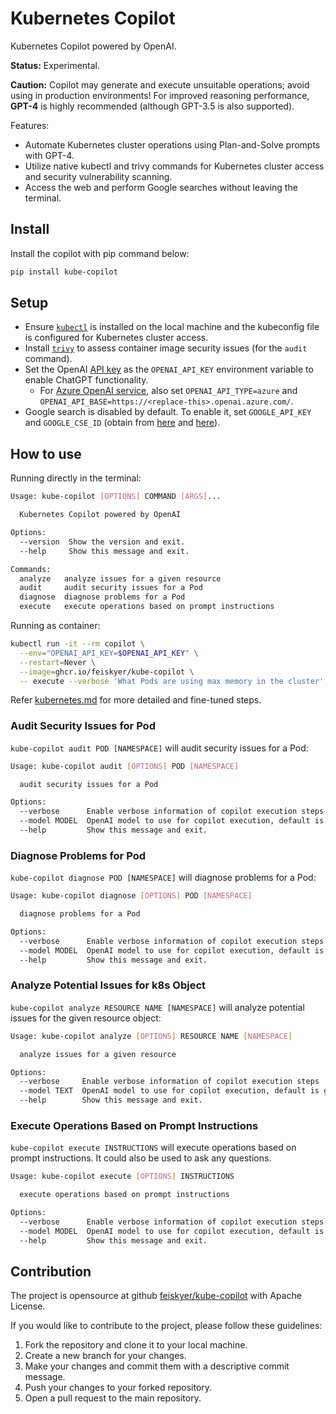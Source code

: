 # Kubernetes Copilot

Kubernetes Copilot powered by OpenAI.

**Status:** Experimental.

**Caution:** Copilot may generate and execute unsuitable operations; avoid using in production environments! For improved reasoning performance, **GPT-4** is highly recommended (although GPT-3.5 is also supported).

Features:

- Automate Kubernetes cluster operations using Plan-and-Solve prompts with GPT-4.
- Utilize native kubectl and trivy commands for Kubernetes cluster access and security vulnerability scanning.
- Access the web and perform Google searches without leaving the terminal.

## Install

Install the copilot with pip command below:

```sh
pip install kube-copilot
```

## Setup

- Ensure [`kubectl`](https://kubernetes.io/docs/tasks/tools/install-kubectl-linux/) is installed on the local machine and the kubeconfig file is configured for Kubernetes cluster access.
- Install [`trivy`](https://github.com/aquasecurity/trivy) to assess container image security issues (for the `audit` command).
- Set the OpenAI [API key](https://platform.openai.com/account/api-keys) as the `OPENAI_API_KEY` environment variable to enable ChatGPT functionality.
  - For [Azure OpenAI service](https://learn.microsoft.com/en-us/azure/cognitive-services/openai/quickstart?tabs=command-line&pivots=rest-api#retrieve-key-and-endpoint), also set `OPENAI_API_TYPE=azure` and `OPENAI_API_BASE=https://<replace-this>.openai.azure.com/`.
- Google search is disabled by default. To enable it, set `GOOGLE_API_KEY` and `GOOGLE_CSE_ID` (obtain from [here](https://cloud.google.com/docs/authentication/api-keys?visit_id=638154888929258210-4085587461) and [here](http://www.google.com/cse/)).

## How to use

Running directly in the terminal:

```sh
Usage: kube-copilot [OPTIONS] COMMAND [ARGS]...

  Kubernetes Copilot powered by OpenAI

Options:
  --version  Show the version and exit.
  --help     Show this message and exit.

Commands:
  analyze   analyze issues for a given resource
  audit     audit security issues for a Pod
  diagnose  diagnose problems for a Pod
  execute   execute operations based on prompt instructions
```

Running as container:

```sh
kubectl run -it --rm copilot \
  --env="OPENAI_API_KEY=$OPENAI_API_KEY" \
  --restart=Never \
  --image=ghcr.io/feiskyer/kube-copilot \
  -- execute --verbose 'What Pods are using max memory in the cluster'
```

Refer [kubernetes.md](kubernetes.md) for more detailed and fine-tuned steps.

### Audit Security Issues for Pod

`kube-copilot audit POD [NAMESPACE]` will audit security issues for a Pod:

```sh
Usage: kube-copilot audit [OPTIONS] POD [NAMESPACE]

  audit security issues for a Pod

Options:
  --verbose      Enable verbose information of copilot execution steps
  --model MODEL  OpenAI model to use for copilot execution, default is gpt-4
  --help         Show this message and exit.
```

### Diagnose Problems for Pod

`kube-copilot diagnose POD [NAMESPACE]` will diagnose problems for a Pod:

```sh
Usage: kube-copilot diagnose [OPTIONS] POD [NAMESPACE]

  diagnose problems for a Pod

Options:
  --verbose      Enable verbose information of copilot execution steps
  --model MODEL  OpenAI model to use for copilot execution, default is gpt-4
  --help         Show this message and exit.
```

### Analyze Potential Issues for k8s Object

`kube-copilot analyze RESOURCE NAME [NAMESPACE]` will analyze potential issues for the given resource object:


```sh
Usage: kube-copilot analyze [OPTIONS] RESOURCE NAME [NAMESPACE]

  analyze issues for a given resource

Options:
  --verbose     Enable verbose information of copilot execution steps
  --model TEXT  OpenAI model to use for copilot execution, default is gpt-4
  --help        Show this message and exit.
```

### Execute Operations Based on Prompt Instructions

`kube-copilot execute INSTRUCTIONS` will execute operations based on prompt instructions.
It could also be used to ask any questions.

```sh
Usage: kube-copilot execute [OPTIONS] INSTRUCTIONS

  execute operations based on prompt instructions

Options:
  --verbose      Enable verbose information of copilot execution steps
  --model MODEL  OpenAI model to use for copilot execution, default is gpt-4
  --help         Show this message and exit.
```

## Contribution

The project is opensource at github [feiskyer/kube-copilot](https://github.com/feiskyer/kube-copilot) with Apache License.

If you would like to contribute to the project, please follow these guidelines:

1. Fork the repository and clone it to your local machine.
2. Create a new branch for your changes.
3. Make your changes and commit them with a descriptive commit message.
4. Push your changes to your forked repository.
5. Open a pull request to the main repository.
